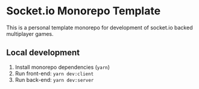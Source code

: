 # Socket.io Monorepo Template

This is a personal template monorepo for development of socket.io backed multiplayer games.

## Local development

1. Install monorepo dependencies (`yarn`)
2. Run front-end: `yarn dev:client`
3. Run back-end: `yarn dev:server`